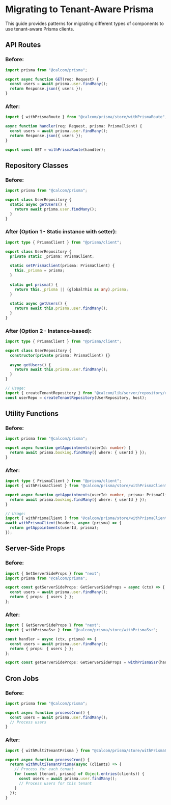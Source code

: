 # Migrating to Tenant-Aware Prisma

This guide provides patterns for migrating different types of components to use tenant-aware Prisma clients.

## API Routes

### Before:
```typescript
import prisma from "@calcom/prisma";

export async function GET(req: Request) {
  const users = await prisma.user.findMany();
  return Response.json({ users });
}
```

### After:
```typescript
import { withPrismaRoute } from "@calcom/prisma/store/withPrismaRoute";

async function handler(req: Request, prisma: PrismaClient) {
  const users = await prisma.user.findMany();
  return Response.json({ users });
}

export const GET = withPrismaRoute(handler);
```

## Repository Classes

### Before:
```typescript
import prisma from "@calcom/prisma";

export class UserRepository {
  static async getUsers() {
    return await prisma.user.findMany();
  }
}
```

### After (Option 1 - Static instance with setter):
```typescript
import type { PrismaClient } from "@prisma/client";

export class UserRepository {
  private static _prisma: PrismaClient;
  
  static setPrismaClient(prisma: PrismaClient) {
    this._prisma = prisma;
  }
  
  static get prisma() {
    return this._prisma || (globalThis as any).prisma;
  }
  
  static async getUsers() {
    return await this.prisma.user.findMany();
  }
}
```

### After (Option 2 - Instance-based):
```typescript
import type { PrismaClient } from "@prisma/client";

export class UserRepository {
  constructor(private prisma: PrismaClient) {}
  
  async getUsers() {
    return await this.prisma.user.findMany();
  }
}

// Usage:
import { createTenantRepository } from "@calcom/lib/server/repository/repositoryFactory";
const userRepo = createTenantRepository(UserRepository, host);
```

## Utility Functions

### Before:
```typescript
import prisma from "@calcom/prisma";

export async function getAppointments(userId: number) {
  return await prisma.booking.findMany({ where: { userId } });
}
```

### After:
```typescript
import type { PrismaClient } from "@prisma/client";
import { withPrismaClient } from "@calcom/prisma/store/withPrismaClient";

export async function getAppointments(userId: number, prisma: PrismaClient) {
  return await prisma.booking.findMany({ where: { userId } });
}

// Usage:
import { withPrismaClient } from "@calcom/prisma/store/withPrismaClient";
await withPrismaClient(headers, async (prisma) => {
  return getAppointments(userId, prisma);
});
```

## Server-Side Props

### Before:
```typescript
import { GetServerSideProps } from "next";
import prisma from "@calcom/prisma";

export const getServerSideProps: GetServerSideProps = async (ctx) => {
  const users = await prisma.user.findMany();
  return { props: { users } };
};
```

### After:
```typescript
import { GetServerSideProps } from "next";
import { withPrismaSsr } from "@calcom/prisma/store/withPrismaSsr";

const handler = async (ctx, prisma) => {
  const users = await prisma.user.findMany();
  return { props: { users } };
};

export const getServerSideProps: GetServerSideProps = withPrismaSsr(handler);
```

## Cron Jobs

### Before:
```typescript
import prisma from "@calcom/prisma";

export async function processCron() {
  const users = await prisma.user.findMany();
  // Process users
}
```

### After:
```typescript
import { withMultiTenantPrisma } from "@calcom/prisma/store/withPrismaClient";

export async function processCron() {
  return withMultiTenantPrisma(async (clients) => {
    // Process for each tenant
    for (const [tenant, prisma] of Object.entries(clients)) {
      const users = await prisma.user.findMany();
      // Process users for this tenant
    }
  });
}
```
